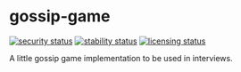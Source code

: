 # gossip-game


[![security status](https://www.meterian.io/badge/pb/4f2c1a19-f54f-46df-b511-fca646ec3124/security)](https://www.meterian.io/projects/?pid=4f2c1a19-f54f-46df-b511-fca646ec3124) [![stability status](https://www.meterian.io/badge/pb/4f2c1a19-f54f-46df-b511-fca646ec3124/stability)](https://www.meterian.io/projects/?pid=4f2c1a19-f54f-46df-b511-fca646ec3124) [![licensing status](https://www.meterian.io/badge/pb/4f2c1a19-f54f-46df-b511-fca646ec3124/licensing)](https://www.meterian.io/projects/?pid=4f2c1a19-f54f-46df-b511-fca646ec3124)

A little gossip game implementation to be used in interviews.
